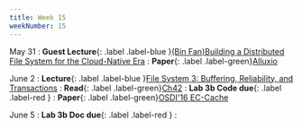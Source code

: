 ```yaml
---
title: Week 15
weekNumber: 15
---
```


May 31
: **Guest Lecture**{: .label .label-blue }[(Bin Fan)](https://www.alluxio.io/)[Building a Distributed File System for the Cloud-Native Era](/sp22/assets/slides/guest_binfan.pdf)
    : **Paper**{: .label .label-green}[Alluxio](https://www2.eecs.berkeley.edu/Pubs/TechRpts/2018/EECS-2018-29.html)

June 2
: **Lecture**{: .label .label-blue }[File System 3: Buffering, Reliability, and Transactions](/sp22/assets/slides/lec21_file3.pdf)
    : **Read**{: .label .label-green}[Ch42](https://pages.cs.wisc.edu/~remzi/OSTEP/file-journaling.pdf)
: **Lab 3b Code due**{: .label .label-red }
    : **Paper**{: .label .label-green}[OSDI'16 EC-Cache](https://www.usenix.org/conference/osdi16/technical-sessions/presentation/rashmi)

June 5
: **Lab 3b Doc due**{: .label .label-red }
    : &emsp;
